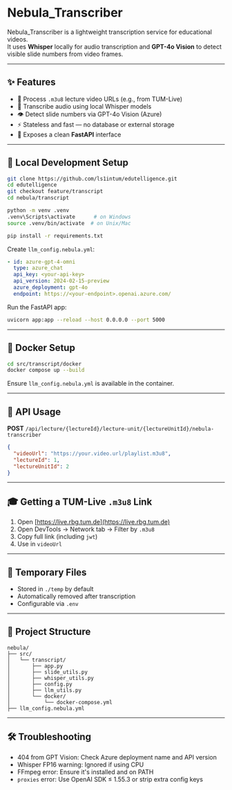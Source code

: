 # Nebula_Transcriber

Nebula_Transcriber is a lightweight transcription service for educational videos.  
It uses **Whisper** locally for audio transcription and **GPT-4o Vision** to detect visible slide numbers from video frames.

---

## ✨ Features

- 🎥 Process `.m3u8` lecture video URLs (e.g., from TUM-Live)
- 🧠 Transcribe audio using local Whisper models
- 👁️ Detect slide numbers via GPT-4o Vision (Azure)
- ⚡ Stateless and fast — no database or external storage
- 🚀 Exposes a clean **FastAPI** interface

---

## 🧪 Local Development Setup

```bash
git clone https://github.com/ls1intum/edutelligence.git
cd edutelligence
git checkout feature/transcript
cd nebula/transcript
```

```bash
python -m venv .venv
.venv\Scripts\activate      # on Windows
source .venv/bin/activate  # on Unix/Mac

pip install -r requirements.txt
```

Create `llm_config.nebula.yml`:

```yaml
- id: azure-gpt-4-omni
  type: azure_chat
  api_key: <your-api-key>
  api_version: 2024-02-15-preview
  azure_deployment: gpt-4o
  endpoint: https://<your-endpoint>.openai.azure.com/
```

Run the FastAPI app:

```bash
uvicorn app:app --reload --host 0.0.0.0 --port 5000
```

---

## 🐳 Docker Setup

```bash
cd src/transcript/docker
docker compose up --build
```

Ensure `llm_config.nebula.yml` is available in the container.

---

## 🚀 API Usage

**POST** `/api/lecture/{lectureId}/lecture-unit/{lectureUnitId}/nebula-transcriber`

```json
{
  "videoUrl": "https://your.video.url/playlist.m3u8",
  "lectureId": 1,
  "lectureUnitId": 2
}
```

---

## 🎓 Getting a TUM-Live `.m3u8` Link

1. Open [https://live.rbg.tum.de](https://live.rbg.tum.de)
2. Open DevTools → Network tab → Filter by `.m3u8`
3. Copy full link (including `jwt`)
4. Use in `videoUrl`

---

## 🧹 Temporary Files

- Stored in `./temp` by default
- Automatically removed after transcription
- Configurable via `.env`

---

## 📁 Project Structure

```
nebula/
├── src/
│   └── transcript/
│       ├── app.py
│       ├── slide_utils.py
│       ├── whisper_utils.py
│       ├── config.py
│       ├── llm_utils.py
│       └── docker/
│           └── docker-compose.yml
├── llm_config.nebula.yml
```

---

## 🛠 Troubleshooting

- 404 from GPT Vision: Check Azure deployment name and API version
- Whisper FP16 warning: Ignored if using CPU
- FFmpeg error: Ensure it's installed and on PATH
- `proxies` error: Use OpenAI SDK ≤ 1.55.3 or strip extra config keys